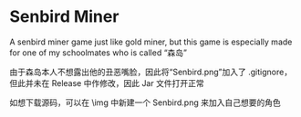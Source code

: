 # Senbird Miner
A senbird miner game just like gold miner, but this game is especially made for one of my schoolmates who is called “森岛”

由于森岛本人不想露出他的丑恶嘴脸，因此将“Senbird.png”加入了 .gitignore，但此并未在 Release 中作修改，因此 Jar 文件打开正常

如想下载源码，可以在 \\img 中新建一个 Senbird.png 来加入自己想要的角色
